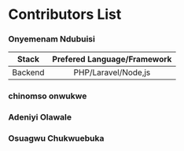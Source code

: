 # Contributors List

### Onyemenam Ndubuisi
| Stack       | Prefered Language/Framework      
| ------------- |:-------------:| 
| Backend      | PHP/Laravel/Node,js | 

### chinomso onwukwe
### Adeniyi Olawale
### Osuagwu Chukwuebuka


